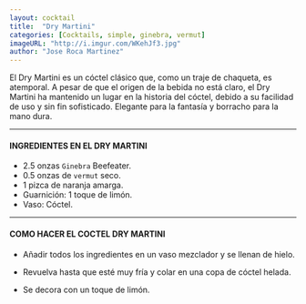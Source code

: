 ```yaml
---
layout: cocktail
title:  "Dry Martini"
categories: [Cocktails, simple, ginebra, vermut]
imageURL: "http://i.imgur.com/WKehJf3.jpg"
author: "Jose Roca Martinez"
---
```


El Dry Martini es un cóctel clásico que, como un traje de chaqueta, es atemporal. A pesar de que el origen de la bebida no está claro, el Dry Martini ha mantenido un lugar en la historia del cóctel, debido a su facilidad de uso y sin fin sofisticado. Elegante para la fantasía y borracho para la mano dura.

**************************************************

#### INGREDIENTES EN EL DRY MARTINI

- 2.5 onzas `Ginebra` Beefeater.
- 0.5 onzas de `vermut` seco.
- 1 pizca de naranja amarga.
- Guarnición: 1 toque de limón.
- Vaso: Cóctel.

**************************************************

#### COMO HACER EL COCTEL DRY MARTINI

- Añadir todos los ingredientes en un vaso mezclador y se llenan de hielo.

- Revuelva hasta que esté muy fría y colar en una copa de cóctel helada.

- Se decora con un toque de limón.
